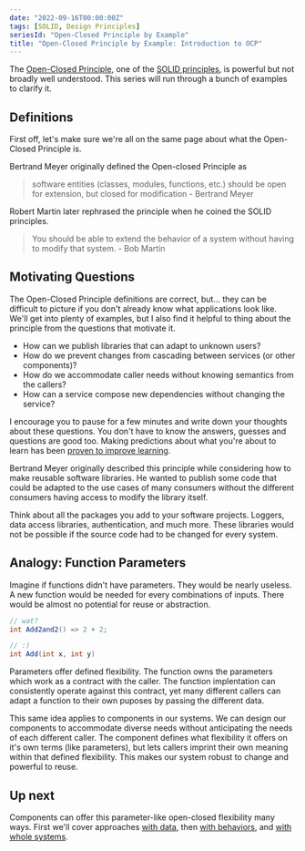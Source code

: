 ```yaml
---
date: "2022-09-16T00:00:00Z"
tags: [SOLID, Design Principles]
seriesId: "Open-Closed Principle by Example"
title: "Open-Closed Principle by Example: Introduction to OCP"
---
```


The [Open-Closed Principle](https://en.wikipedia.org/wiki/Open%E2%80%93closed_principle), one of the [SOLID principles](https://en.wikipedia.org/wiki/SOLID), is powerful but not broadly well understood. This series will run through a bunch of examples to clarify it.
<!--more-->

<!-- TODO: the excerpt doesn't motivate why we want the OCP. It probably wont interest people who aren't interested in the OCP
maybe "is critical to flexible and stable services"
 -->

## Definitions

First off, let's make sure we're all on the same page about what the Open-Closed Principle is.

Bertrand Meyer originally defined the Open-closed Principle as
> software entities (classes, modules, functions, etc.) should be open for extension, but closed for modification - Bertrand Meyer

Robert Martin later rephrased the principle when he coined the SOLID principles.
> You should be able to extend the behavior of a system without having to modify that system. - Bob Martin

## Motivating Questions

The Open-Closed Principle definitions are correct, but... they can be difficult to picture if you don't already know what applications look like.
We'll get into plenty of examples, but I also find it helpful to thing about the principle from the questions that motivate it.

- How can we publish libraries that can adapt to unknown users?
- How do we prevent changes from cascading between services (or other components)?
- How do we accommodate caller needs without knowing semantics from the callers?
- How can a service compose new dependencies without changing the service?

I encourage you to pause for a few minutes and write down your thoughts about these questions. You don't have to know the answers, guesses and questions are good too.
Making predictions about what you're about to learn has been [proven to improve learning](../../posts/2022-03-07-Small-Teaching-Review.md#predicting).


Bertrand Meyer originally described this principle while considering how to make reusable software libraries. 
He wanted to publish some code that could be adapted to the use cases of many consumers without the different 
consumers having access to modify the library itself. 

Think about all the packages you add to your software projects. Loggers, data access libraries, authentication, and much more.
These libraries would not be possible if the source code had to be changed for every system.

## Analogy: Function Parameters
Imagine if functions didn't have parameters. They would be nearly useless. 
A new function would be needed for every combinations of inputs. There would be almost no potential for reuse or abstraction.

```cs
// wat?
int Add2and2() => 2 + 2;

// :)
int Add(int x, int y)
```

Parameters offer defined flexibility. The function owns the parameters which work as a contract with the caller. The function implentation can consistently operate against this contract, yet many different callers can adapt a function to their own puposes by passing the different data.

This same idea applies to components in our systems. We can design our components to accommodate diverse needs without anticipating the needs of each different caller.
The component defines what flexibility it offers on it's own terms (like parameters), but lets callers imprint their own meaning within that defined flexibility.
This makes our system robust to change and powerful to reuse.

## Up next
Components can offer this parameter-like open-closed flexibility many ways. First we'll cover approaches [with data](../TODO.md), then [with behaviors](../TODO.md), and [with whole systems](../TODO.md).



<!-- 

post break up
- intro: definition + motivations
- OCP through data
  - parameter analogy, metadata, tags
- Chat Thread sample 
- Implicit assumption != OCP 
  - include clojure spec here
  - TODO: consider combining this with Anti-examples. maybe dropping closure. I can't remember exactly the point I made there
- Behaviors & OCP (Not sure on title)
  - The build up is from object inheritance, to interface, to DI
- Notification Example
- OCP + DI as architecture
- Anti-Examples
- Conclusion

Maybe merge examples into their conceptual lead ups? Depends on how long they get. At least comment the prior post is critical to understanding the example-->

<!-- TODO: I think "defined flexibility" is a key term I should repeat often -->

<!-- Q: do I talk about approaches like loosely structured data? I.e. having a content field and letting callers decide any regular structure in that field. Like product descriptions where the structure is determined and interpreted in the UI, but saved as text to the service -->

<!-- Q: Do I add a post about custom predicates in FsSpec? It's a good example of metadata. Library doesn't care. All custom elements are in control of consumer. Can still validate, print sensible messages, *maybe* generate data (but we offer another route for adding a generation customization, registering a strategy) -->

<!-- Q: Do I add a post with misc OCP applications, but without deeper examples
- Callbacks (both with functions and endpoints)
  - depending on situation a continuations and callbacks might be used interchangably
- Webhooks: similar to webhooks, but 
- Generics
- Configuration in general
- "context": either this meta is probably a good name for what I intend with FsSpec

I this misc examples might be good for the recap post.
 -->
